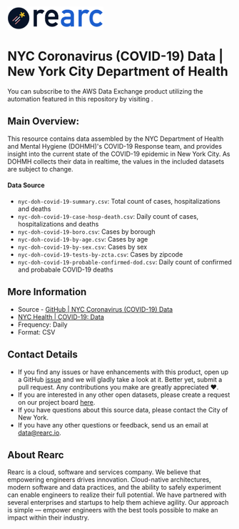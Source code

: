 <a href="https://www.rearc.io/data/">
    <img src="./rearc_logo_rgb.png" alt="Rearc Logo" title="Rearc Logo" height="52" />
</a>

# NYC Coronavirus (COVID-19) Data | New York City Department of Health

You can subscribe to the AWS Data Exchange product utilizing the automation featured in this repository by visiting []().

## Main Overview:
This resource contains data assembled by the NYC Department of Health and Mental Hygiene (DOHMH)'s COVID-19 Response team, and provides insight into the current state of the COVID-19 epidemic in New York City. As DOHMH collects their data in realtime, the values in the included datasets are subject to change.

#### Data Source
- `nyc-doh-covid-19-summary.csv`: Total count of cases, hospitalizations and deaths
- `nyc-doh-covid-19-case-hosp-death.csv`: Daily count of cases, hospitalizations and deaths
- `nyc-doh-covid-19-boro.csv`: Cases by borough
- `nyc-doh-covid-19-by-age.csv`: Cases by age
- `nyc-doh-covid-19-by-sex.csv`: Cases by sex
- `nyc-doh-covid-19-tests-by-zcta.csv`: Cases by zipcode
- `nyc-doh-covid-19-probable-confirmed-dod.csv`: Daily count of confirmed and probabale COVID-19 deaths

## More Information
- Source - [GitHub | NYC Coronavirus (COVID-19) Data](https://github.com/nychealth/coronavirus-data)
- [NYC Health | COVID-19: Data](https://www1.nyc.gov/site/doh/covid/covid-19-data.page)
- Frequency: Daily
- Format: CSV

## Contact Details
- If you find any issues or have enhancements with this product, open up a GitHub [issue](https://github.com/rearc-data/nyc-doh-covid-19/issues) and we will gladly take a look at it. Better yet, submit a pull request. Any contributions you make are greatly appreciated :heart:.
- If you are interested in any other open datasets, please create a request on our project board [here](https://github.com/rearc-data/covid-datasets-aws-data-exchange/projects/1).
- If you have questions about this source data, please contact the City of New York.
- If you have any other questions or feedback, send us an email at data@rearc.io.

## About Rearc
Rearc is a cloud, software and services company. We believe that empowering engineers drives innovation. Cloud-native architectures, modern software and data practices, and the ability to safely experiment can enable engineers to realize their full potential. We have partnered with several enterprises and startups to help them achieve agility. Our approach is simple — empower engineers with the best tools possible to make an impact within their industry.